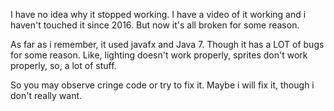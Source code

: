 I have no idea why it stopped working. I have a video of it working and i haven't touched it since 2016. But now it's all broken for some reason.

As far as i remember, it used javafx and Java 7. Though it has a LOT of bugs for some reason. Like, lighting doesn't work properly, sprites don't work properly, so, a lot of stuff. 

So you may observe cringe code or try to fix it. Maybe i will fix it, though i don't really want.